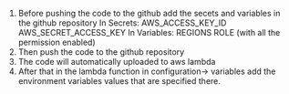 1) Before pushing the code to the github add the secets and variables in the github repository
    In Secrets:
        AWS_ACCESS_KEY_ID
        AWS_SECRET_ACCESS_KEY
    In Variables:
        REGIONS
        ROLE (with all the permission enabled)
2) Then push the code to the github repository
3) The code will automatically uploaded to aws lambda
4) After that in the lambda function in configuration-> variables add the environment variables values that are specified there.
